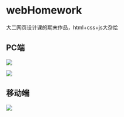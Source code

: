 # webHomework

大二网页设计课的期末作品，html+css+js大杂烩

## PC端

![](https://github.com/LifeAlsoIsGG/webHomework/blob/master/images/web1.png?raw=true)

![](https://github.com/LifeAlsoIsGG/webHomework/blob/master/images/web2.jpg?raw=true)

## 移动端

![](https://github.com/LifeAlsoIsGG/webHomework/blob/master/images/web3.jpg?raw=true)